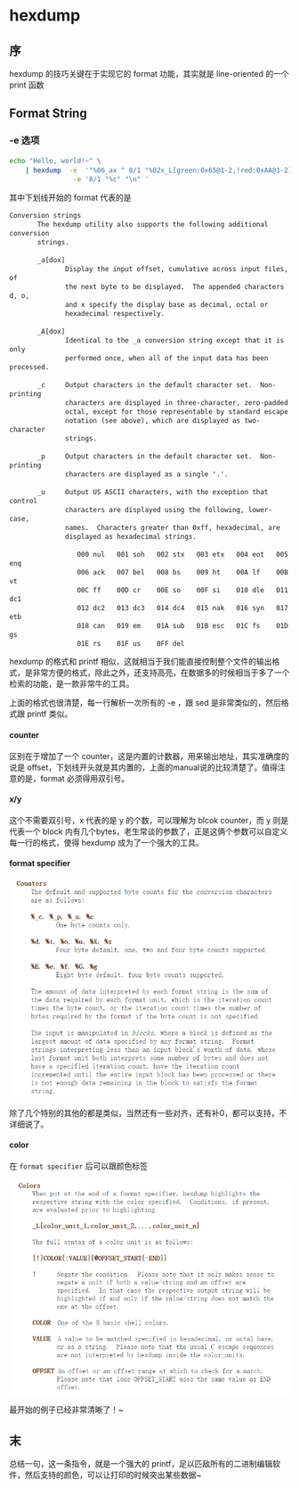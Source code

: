 # hexdump

## 序

hexdump 的技巧关键在于实现它的 format 功能，其实就是 line-oriented 的一个 print 函数 

## Format String

### -e 选项

```bash
echo "Hello, world!~" \
    | hexdump  -e  '"%06_ax " 8/1 "%02x_L[green:0x65@1-2,!red:0xAA@1-2] ""\t"' \
                -e '8/1 "%c" "\n" '
```

其中下划线开始的 format  代表的是

```text
Conversion strings
       The hexdump utility also supports the following additional conversion
       strings.

       _a[dox]
              Display the input offset, cumulative across input files, of
              the next byte to be displayed.  The appended characters d, o,
              and x specify the display base as decimal, octal or
              hexadecimal respectively.

       _A[dox]
              Identical to the _a conversion string except that it is only
              performed once, when all of the input data has been processed.
              
       _c     Output characters in the default character set.  Non-printing
              characters are displayed in three-character, zero-padded
              octal, except for those representable by standard escape
              notation (see above), which are displayed as two-character
              strings.

       _p     Output characters in the default character set.  Non-printing
              characters are displayed as a single '.'.

       _u     Output US ASCII characters, with the exception that control
              characters are displayed using the following, lower-case,
              names.  Characters greater than 0xff, hexadecimal, are
              displayed as hexadecimal strings.

                 000 nul   001 soh   002 stx   003 etx   004 eot   005 enq
                 006 ack   007 bel   008 bs    009 ht    00A lf    00B vt
                 00C ff    00D cr    00E so    00F si    010 dle   011 dc1
                 012 dc2   013 dc3   014 dc4   015 nak   016 syn   017 etb
                 018 can   019 em    01A sub   01B esc   01C fs    01D gs
                 01E rs    01F us    0FF del
```

hexdump 的格式和 printf 相似，这就相当于我们能直接控制整个文件的输出格式，是非常方便的格式，除此之外，还支持高亮，在数据多的时候相当于多了一个检索的功能，是一款非常牛的工具。

上面的格式也很清楚，每一行解析一次所有的 -e ，跟 sed 是非常类似的，然后格式跟 printf 类似。

#### counter

区别在于增加了一个 counter，这是内置的计数器，用来输出地址，其实准确度的说是 offset，下划线开头就是其内置的，上面的manual说的比较清楚了。值得注意的是，format 必须得用双引号。

#### x/y

这个不需要双引号，x 代表的是 y 的个数，可以理解为 blcok counter，而 y 则是代表一个 block 内有几个bytes，老生常谈的参数了，正是这俩个参数可以自定义每一行的格式，使得 hexdump 成为了一个强大的工具。

#### format specifier

![](../.gitbook/assets/image%20%2874%29.png)

除了几个特别的其他的都是类似，当然还有一些对齐，还有补0，都可以支持，不详细说了。

#### color

在 `format specifier` 后可以跟颜色标签

![](../.gitbook/assets/image%20%2877%29.png)

最开始的例子已经非常清晰了！~ 

## 末

总结一句，这一条指令，就是一个强大的 printf，足以匹敌所有的二进制编辑软件，然后支持的颜色，可以让打印的时候突出某些数据~

